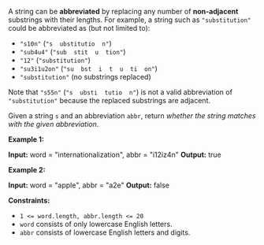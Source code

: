 
A string can be  **abbreviated**  by replacing any number of  **non-adjacent**  substrings with their lengths. For example, a string such as  `"substitution"`  could be abbreviated as (but not limited to):

-   `"s10n"`  (`"s  ubstitutio  n"`)
-   `"sub4u4"`  (`"sub  stit  u  tion"`)
-   `"12"`  (`"substitution"`)
-   `"su3i1u2on"`  (`"su  bst  i  t  u  ti  on"`)
-   `"substitution"`  (no substrings replaced)

Note that  `"s55n"`  (`"s  ubsti  tutio  n"`) is not a valid abbreviation of  `"substitution"`  because the replaced substrings are adjacent.

Given a string  `s`  and an abbreviation  `abbr`, return  _whether the string matches with the given abbreviation_.

**Example 1:**

**Input:** word = "internationalization", abbr = "i12iz4n"
**Output:** true

**Example 2:**

**Input:** word = "apple", abbr = "a2e"
**Output:** false

**Constraints:**

-   `1 <= word.length, abbr.length <= 20`
-   `word`  consists of only lowercase English letters.
-   `abbr`  consists of lowercase English letters and digits.